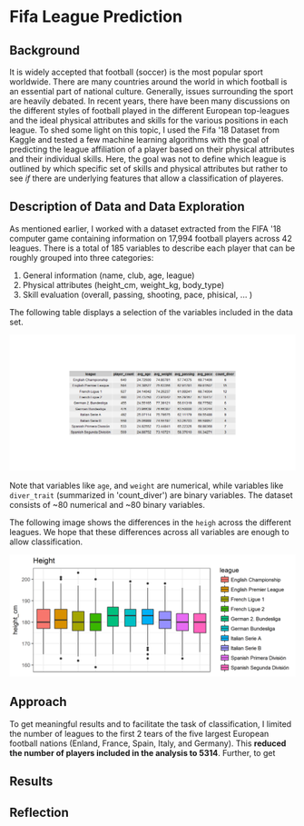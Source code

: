 # Fifa League Prediction



## Background

It is widely accepted that football (soccer) is the most popular sport worldwide.
There are many countries around the world in which football is an essential part of
national culture. Generally, issues surrounding the sport are heavily debated. In recent years, there have been many discussions on the different styles of football played in
the different European top-leagues and the ideal physical attributes and skills for the
various positions in each league. To shed some light on this topic, I used the Fifa '18  Dataset from Kaggle and tested a few machine learning algorithms with the goal of predicting the league affiliation of a player based on their physical attributes and their individual skills. Here, the goal was not to define which league is outlined by which specific set of skills and physical attributes but rather to see *if* there are underlying features that allow a classification of playeres.


## Description of Data and Data Exploration

As mentioned earlier, I worked with a dataset extracted from the FIFA '18 computer game containing information on 17,994 football players across 42 leagues. There is a total
of 185 variables to describe each player that can be roughly grouped into three
categories:

1. General information (name, club, age, league)
2. Physical attributes (height_cm, weight_kg, body_type)
3. Skill evaluation (overall, passing, shooting, pace, phisical, ... )

The following table displays a selection of the variables included in the data set.


![eda_table](../results/eda_table.png)


Note that variables like `age`, and `weight` are numerical, while variables like `diver_trait` (summarized in 'count_diver') are binary variables. The dataset consists of ~80 numerical and ~80 binary variables.

The following image shows the differences in the `heigh` across the different leagues. We hope that these differences across all variables are enough to allow classification.

![](../results/height.png)


## Approach


To get meaningful results and to facilitate the task of classification, I limited the number of leagues to the first 2 tears of the five largest European football nations (Enland, France, Spain, Italy, and Germany). This **reduced the number of players included in the analysis to 5314**. Further, to get


## Results


## Reflection
